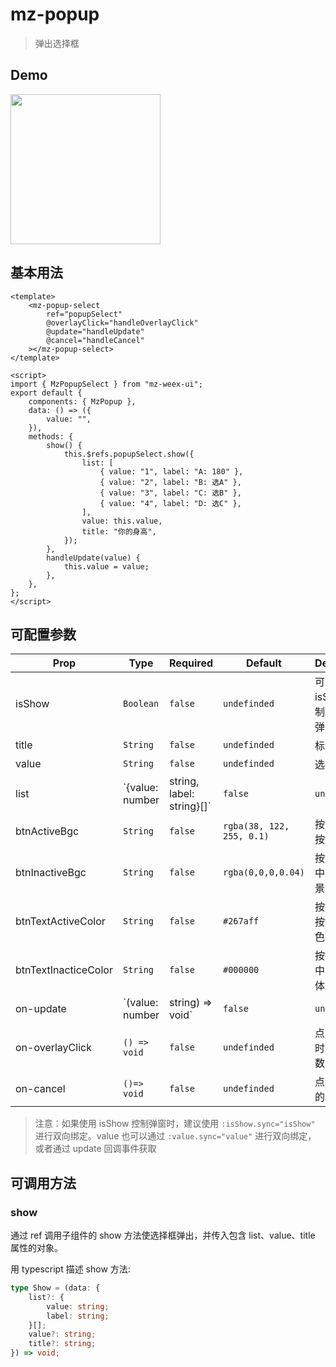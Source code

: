 # mz-popup

> 弹出选择框

## Demo

<img src="../../example/mz-popup-mz-popup-select/example.jpg" width="240px"/>

## 基本用法

```vue
<template>
    <mz-popup-select
        ref="popupSelect"
        @overlayClick="handleOverlayClick"
        @update="handleUpdate"
        @cancel="handleCancel"
    ></mz-popup-select>
</template>

<script>
import { MzPopupSelect } from "mz-weex-ui";
export default {
    components: { MzPopup },
    data: () => ({
        value: "",
    }),
    methods: {
        show() {
            this.$refs.popupSelect.show({
                list: [
                    { value: "1", label: "A: 180" },
                    { value: "2", label: "B: 选A" },
                    { value: "3", label: "C: 选B" },
                    { value: "4", label: "D: 选C" },
                ],
                value: this.value,
                title: "你的身高",
            });
        },
        handleUpdate(value) {
            this.value = value;
        },
    },
};
</script>
```

## 可配置参数

| Prop                 | Type                                        | Required | Default                   | Description                      |
| -------------------- | ------------------------------------------- | -------- | ------------------------- | -------------------------------- |
| isShow               | `Boolean`                                   | `false`  | `undefinded`              | 可以通过 isShow 控制是否打开弹窗 |
| title                | `String`                                    | `false`  | `undefinded`              | 标题                             |
| value                | `String`                                    | `false`  | `undefinded`              | 选择值                           |
| list                 | `{value: number | string, label: string}[]` | `false`  | `undefinded`              | 选择列表                         |
| btnActiveBgc         | `String`                                    | `false`  | `rgba(38, 122, 255, 0.1)` | 按钮选中时按钮背景色             |
| btnInactiveBgc       | `String`                                    | `false`  | `rgba(0,0,0,0.04)`        | 按钮不被选中时按钮背景色         |
| btnTextActiveColor   | `String`                                    | `false`  | `#267aff`                 | 按钮选中时按钮字体颜色           |
| btnTextInacticeColor | `String`                                    | `false`  | `#000000`                 | 按钮不被选中时按钮字体颜色       |
| on-update            | `(value: number | string) => void`          | `false`  | `undefinded`              | 点击一个选项时的回调函数         |
| on-overlayClick      | `() => void`                                | `false`  | `undefinded`              | 点击遮罩层时的回调函数           |
| on-cancel            | `()=> void`                                 | `false`  | `undefinded`              | 点击取消时的回调函数             |

> 注意：如果使用 isShow 控制弹窗时，建议使用 `:isShow.sync="isShow"` 进行双向绑定。value 也可以通过 `:value.sync="value"` 进行双向绑定， 或者通过 update 回调事件获取

## 可调用方法

### show

通过 ref 调用子组件的 show 方法使选择框弹出，并传入包含 list、value、title 属性的对象。

用 typescript 描述 show 方法:

```ts
type Show = (data: {
    list?: {
        value: string;
        label: string;
    }[];
    value?: string;
    title?: string;
}) => void;
```
